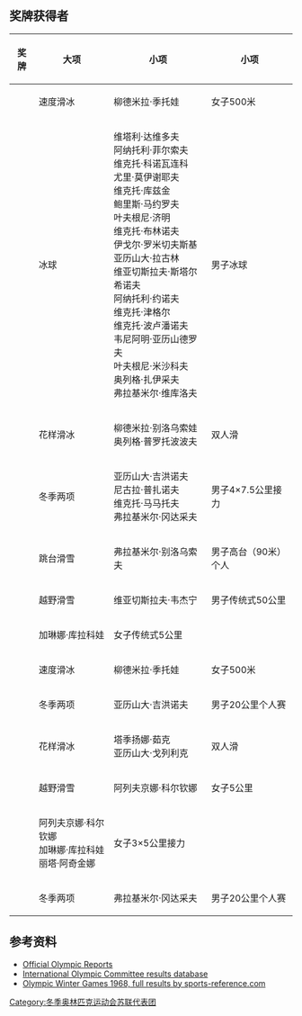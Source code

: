 ## 奖牌获得者

<table>
<thead>
<tr class="header">
<th><p>奖牌</p></th>
<th><p>大项</p></th>
<th><p>小项</p></th>
<th><p>小项</p></th>
</tr>
</thead>
<tbody>
<tr class="odd">
<td></td>
<td><p>速度滑冰</p></td>
<td><p>柳德米拉·季托娃</p></td>
<td><p>女子500米</p></td>
</tr>
<tr class="even">
<td></td>
<td><p>冰球</p></td>
<td><p>维塔利·达维多夫<br />
阿纳托利·菲尔索夫<br />
维克托·科诺瓦连科<br />
尤里·莫伊谢耶夫<br />
维克托·库兹金<br />
鲍里斯·马约罗夫<br />
叶夫根尼·济明<br />
维克托·布林诺夫<br />
伊戈尔·罗米切夫斯基<br />
亚历山大·拉古林<br />
维亚切斯拉夫·斯塔尔希诺夫<br />
阿纳托利·约诺夫<br />
维克托·津格尔<br />
维克托·波卢潘诺夫<br />
韦尼阿明·亚历山德罗夫<br />
叶夫根尼·米沙科夫<br />
奥列格·扎伊采夫<br />
弗拉基米尔·维库洛夫</p></td>
<td><p>男子冰球</p></td>
</tr>
<tr class="odd">
<td></td>
<td><p>花样滑冰</p></td>
<td><p>柳德米拉·别洛乌索娃<br />
奥列格·普罗托波波夫</p></td>
<td><p>双人滑</p></td>
</tr>
<tr class="even">
<td></td>
<td><p>冬季两项</p></td>
<td><p>亚历山大·吉洪诺夫<br />
尼古拉·普扎诺夫<br />
维克托·马马托夫<br />
弗拉基米尔·冈达采夫</p></td>
<td><p>男子4×7.5公里接力</p></td>
</tr>
<tr class="odd">
<td></td>
<td><p>跳台滑雪</p></td>
<td><p>弗拉基米尔·别洛乌索夫</p></td>
<td><p>男子高台（90米）个人</p></td>
</tr>
<tr class="even">
<td></td>
<td><p>越野滑雪</p></td>
<td><p>维亚切斯拉夫·韦杰宁</p></td>
<td><p>男子传统式50公里</p></td>
</tr>
<tr class="odd">
<td></td>
<td><p>加琳娜·库拉科娃</p></td>
<td><p>女子传统式5公里</p></td>
<td></td>
</tr>
<tr class="even">
<td></td>
<td><p>速度滑冰</p></td>
<td><p>柳德米拉·季托娃</p></td>
<td><p>女子500米</p></td>
</tr>
<tr class="odd">
<td></td>
<td><p>冬季两项</p></td>
<td><p>亚历山大·吉洪诺夫</p></td>
<td><p>男子20公里个人赛</p></td>
</tr>
<tr class="even">
<td></td>
<td><p>花样滑冰</p></td>
<td><p>塔季扬娜·茹克<br />
亚历山大·戈列利克</p></td>
<td><p>双人滑</p></td>
</tr>
<tr class="odd">
<td></td>
<td><p>越野滑雪</p></td>
<td><p>阿列夫京娜·科尔钦娜</p></td>
<td><p>女子5公里</p></td>
</tr>
<tr class="even">
<td></td>
<td><p>阿列夫京娜·科尔钦娜<br />
加琳娜·库拉科娃<br />
丽塔·阿奇金娜</p></td>
<td><p>女子3×5公里接力</p></td>
<td></td>
</tr>
<tr class="odd">
<td></td>
<td><p>冬季两项</p></td>
<td><p>弗拉基米尔·冈达采夫</p></td>
<td><p>男子20公里个人赛</p></td>
</tr>
</tbody>
</table>

## 参考资料

  - [Official Olympic Reports](https://www.webcitation.org/65yhnGxmi?url=http://www.aafla.org/5va/reports_frmst.htm)
  - [International Olympic Committee results database](http://www.olympic.org/uk/athletes/results/search_r_uk.asp)
  - [Olympic Winter Games 1968, full results by sports-reference.com](http://www.sports-reference.com/olympics/winter/1968/)

[Category:冬季奥林匹克运动会苏联代表团](https://zh.wikipedia.org/wiki/Category:冬季奥林匹克运动会苏联代表团 "wikilink")